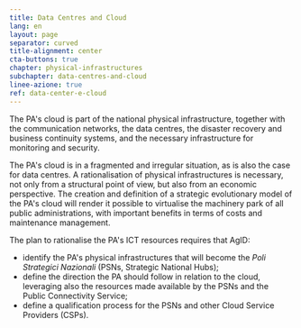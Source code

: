 ```yaml
---
title: Data Centres and Cloud
lang: en
layout: page
separator: curved
title-alignment: center
cta-buttons: true
chapter: physical-infrastructures
subchapter: data-centres-and-cloud
linee-azione: true
ref: data-center-e-cloud
---
```

The PA's cloud is part of the national physical infrastructure, together with the communication networks, the data centres, the disaster recovery and business continuity systems, and the necessary infrastructure for monitoring and security.

The PA's cloud is in a fragmented and irregular situation, as is also the case for data centres. A rationalisation of physical infrastructures is necessary, not only from a structural point of view, but also from an economic perspective. The creation and definition of a strategic evolutionary model of the PA's cloud will render it possible to virtualise the machinery park of all public administrations, with important benefits in terms of costs and maintenance management.

The plan to rationalise the PA&#39;s ICT resources requires that AgID:

- identify the PA's physical infrastructures that will become the *Poli Strategici Nazionali* (PSNs, Strategic National Hubs);
- define the direction the PA should follow in relation to the cloud, leveraging also the resources made available by the PSNs and the Public Connectivity Service;
- define a qualification process for the PSNs and other Cloud Service Providers (CSPs).
